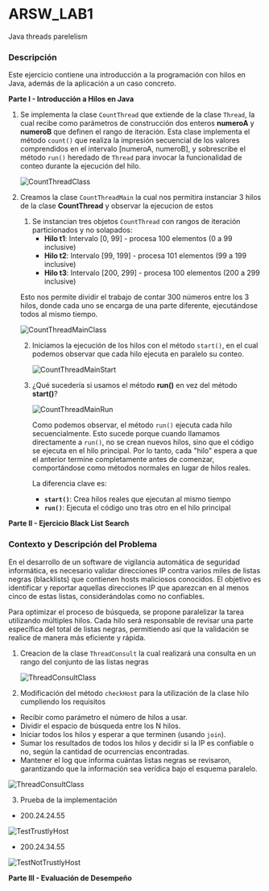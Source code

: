 # ARSW_LAB1
 Java threads parelelism
 
 ### Descripción
  Este ejercicio contiene una introducción a la programación con hilos en Java, además de la aplicación a un caso concreto.
  

**Parte I - Introducción a Hilos en Java**

1. Se implementa la clase `CountThread` que extiende de la clase `Thread`, la cual recibe como parámetros de construcción dos enteros **numeroA** y **numeroB** que definen el rango de iteración. Esta clase implementa el método `count()` que realiza la impresión secuencial de los valores comprendidos en el intervalo [numeroA, numeroB], y sobrescribe el método `run()` heredado de `Thread` para invocar la funcionalidad de conteo durante la ejecución del hilo.

    ![CountThreadClass](./img/CountThread.png)

2. Creamos la clase `CountThreadMain` la cual nos permitira instanciar 3 hilos de la clase **CountThread** y observar la ejecucion de estos

    1. Se instancian tres objetos `CountThread` con rangos de iteración particionados y no solapados:
       - **Hilo t1**: Intervalo [0, 99] - procesa 100 elementos (0 a 99 inclusive)
       - **Hilo t2**: Intervalo [99, 199] - procesa 101 elementos (99 a 199 inclusive)  
       - **Hilo t3**: Intervalo [200, 299] - procesa 100 elementos (200 a 299 inclusive)
    
      Esto nos permite dividir el trabajo de contar 300 números entre los 3 hilos, donde cada uno se encarga de una parte diferente, ejecutándose todos al mismo tiempo.

    ![CountThreadMainClass](./img/CountThreadMain.png)

    2. Iniciamos la ejecución de los hilos con el método `start()`, en el cual podemos observar que cada hilo ejecuta en paralelo su conteo.

        ![CountThreadMainStart](./img/CountThreadMainStart.png)
    
    3. ¿Qué sucedería si usamos el método **run()** en vez del método **start()**?

        ![CountThreadMainRun](./img/CountThreadMainRun.png)
    
        Como podemos observar, el método `run()` ejecuta cada hilo secuencialmente. Esto sucede porque cuando llamamos directamente a `run()`, no se crean nuevos hilos, sino que el código se ejecuta en el hilo principal. Por lo tanto, cada "hilo" espera a que el anterior termine completamente antes de comenzar, comportándose como métodos normales en lugar de hilos reales.
    
        La diferencia clave es:
        - **`start()`**: Crea hilos reales que ejecutan al mismo tiempo
        - **`run()`**: Ejecuta el código uno tras otro en el hilo principal


**Parte II - Ejercicio Black List Search**

### Contexto y Descripción del Problema

En el desarrollo de un software de vigilancia automática de seguridad informática, es necesario validar direcciones IP contra varios miles de listas negras (blacklists) que contienen hosts maliciosos conocidos. El objetivo es identificar y reportar aquellas direcciones IP que aparezcan en al menos cinco de estas listas, considerándolas como no confiables.

Para optimizar el proceso de búsqueda, se propone paralelizar la tarea utilizando múltiples hilos. Cada hilo será responsable de revisar una parte específica del total de listas negras, permitiendo así que la validación se realice de manera más eficiente y rápida.


1. Creacion de la clase `ThreadConsult` la cual realizará una consulta en un rango del conjunto de las listas negras

    ![ThreadConsultClass](./img/ThreadConsult.png)

2. Modificación del método `checkHost` para la utilización de la clase hilo cumpliendo los requisitos

- Recibir como parámetro el número de hilos a usar.
- Dividir el espacio de búsqueda entre los N hilos.
- Iniciar todos los hilos y esperar a que terminen (usando `join`).
- Sumar los resultados de todos los hilos y decidir si la IP es confiable o no, según la cantidad de ocurrencias encontradas.
- Mantener el log que informa cuántas listas negras se revisaron, garantizando que la información sea verídica bajo el esquema paralelo.

 ![ThreadConsultClass](./img/CheckHost.png)

 3. Prueba de la implementación

- 200.24.24.55

 ![TestTrustlyHost](./img/TestTrustlyHost.PNG)

 - 200.24.34.55

![TestNotTrustlyHost](./img/TestNotTrustlyHost.PNG)


**Parte III - Evaluación de Desempeño**





